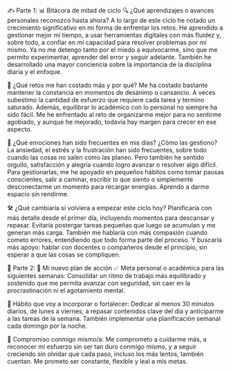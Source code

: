 ✍️ Parte 1: 📊 Bitácora de mitad de ciclo
🔍 ¿Qué aprendizajes o avances personales reconozco hasta ahora?
A lo largo de este ciclo he notado un crecimiento significativo en mi forma de enfrentar los retos. He aprendido a gestionar mejor mi tiempo, a usar herramientas digitales con más fluidez y, sobre todo, a confiar en mi capacidad para resolver problemas por mí mismo. Ya no me detengo tanto por el miedo a equivocarme, sino que me permito experimentar, aprender del error y seguir adelante. También he desarrollado una mayor conciencia sobre la importancia de la disciplina diaria y el enfoque.

💼 ¿Qué retos me han costado más y por qué?
Me ha costado bastante mantener la constancia en momentos de desánimo o cansancio. A veces subestimo la cantidad de esfuerzo que requiere cada tarea y termino saturado. Además, equilibrar lo académico con lo personal no siempre ha sido fácil. Me he enfrentado al reto de organizarme mejor para no sentirme agobiado, y aunque he mejorado, todavía hay margen para crecer en ese aspecto.

🧠 ¿Qué emociones han sido frecuentes en mis días? ¿Cómo las gestiono?
La ansiedad, el estrés y la frustración han sido frecuentes, sobre todo cuando las cosas no salen como las planeo. Pero también he sentido orgullo, satisfacción y alegría cuando logro avanzar o resolver algo difícil. Para gestionarlas, me he apoyado en pequeños hábitos como tomar pausas conscientes, salir a caminar, escribir lo que siento o simplemente desconectarme un momento para recargar energías. Aprendo a darme espacio sin rendirme.

🛠️ ¿Qué cambiaría si volviera a empezar este ciclo hoy?
Planificaría con más detalle desde el primer día, incluyendo momentos para descansar y repasar. Evitaría postergar tareas pequeñas que luego se acumulan y me generan más carga. También me hablaría con más compasión cuando cometo errores, entendiendo que todo forma parte del proceso. Y buscaría más apoyo: hablar con docentes o compañeros desde el principio, sin esperar a que las cosas se compliquen.

🚀 Parte 2: 🎯 Mi nuevo plan de acción
✅ Meta personal o académica para las siguientes semanas:
Consolidar un ritmo de trabajo más equilibrado y sostenido que me permita avanzar con seguridad, sin caer en la procrastinación ni el agotamiento mental.

🔁 Hábito que voy a incorporar o fortalecer:
Dedicar al menos 30 minutos diarios, de lunes a viernes, a repasar contenidos clave del día y anticiparme a las tareas de la semana. También implementar una planificación semanal cada domingo por la noche.

🌈 Compromiso conmigo mismo/a:
Me comprometo a cuidarme más, a reconocer mi esfuerzo sin ser tan duro conmigo mismo, y a seguir creciendo sin olvidar que cada paso, incluso los más lentos, también cuentan. Me prometo ser constante, flexible y leal a mis metas.

